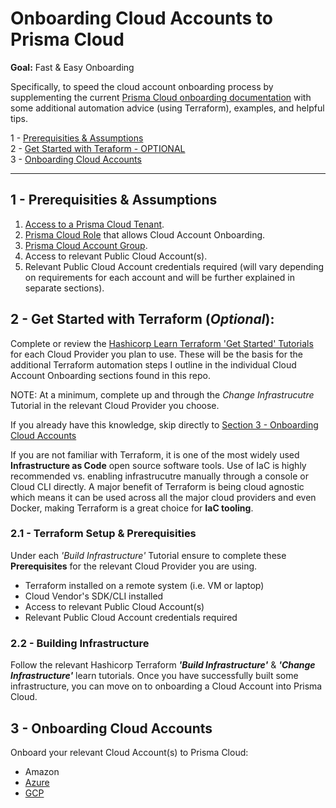 # Onboarding Cloud Accounts to Prisma Cloud

**Goal:** Fast & Easy Onboarding

Specifically, to speed the cloud account onboarding process by supplementing the current [Prisma Cloud onboarding documentation](https://docs.paloaltonetworks.com/prisma/prisma-cloud/prisma-cloud-admin/connect-your-cloud-platform-to-prisma-cloud/cloud-account-onboarding.html) with some additional automation advice (using Terraform), examples, and helpful tips. 
   

1 - [Prerequisities & Assumptions](#head1)   
2 - [Get Started with Teraform - OPTIONAL](#head2)   
3 - [Onboarding Cloud Accounts](#head3)    

---

## 1 - <a name="head1"></a> Prerequisities & Assumptions

1. [Access to a Prisma Cloud Tenant](https://docs.paloaltonetworks.com/prisma/prisma-cloud/prisma-cloud-admin/get-started-with-prisma-cloud/access-prisma-cloud.html).
2. [Prisma Cloud Role](https://docs.paloaltonetworks.com/prisma/prisma-cloud/prisma-cloud-admin/manage-prisma-cloud-administrators/prisma-cloud-administrator-roles.html) that allows Cloud Account Onboarding.
3. [Prisma Cloud Account Group](https://docs.paloaltonetworks.com/prisma/prisma-cloud/prisma-cloud-admin/manage-prisma-cloud-administrators/create-account-groups).
4. Access to relevant Public Cloud Account(s).
5. Relevant Public Cloud Account credentials required (will vary depending on requirements for each account and will be further explained in separate sections).

## 2 - <a name="head2"></a> Get Started with Terraform (*Optional*):

Complete or review the [Hashicorp Learn Terraform 'Get Started' Tutorials](https://learn.hashicorp.com/terraform) for each Cloud Provider you plan to use.  These will be the basis for the additional Terraform automation steps I outline in the individual Cloud Account Onboarding sections found in this repo. 
   
NOTE: At a minimum, complete up and through the *Change Infrastrucutre* Tutorial in the relevant Cloud Provider you choose.  
   
If you already have this knowledge, skip directly to [Section 3 - Onboarding Cloud Accounts](#head3)

If you are not familiar with Terraform, it is one of the most widely used **Infrastructure as Code** open source software tools.  Use of IaC is highly recommended vs. enabling infrastrucutre manually through a console or Cloud CLI directly.  A major benefit of Terraform is being cloud agnostic which means it can be used across all the major cloud providers and even Docker, making Terraform is a great choice for **IaC tooling**. 

### 2.1 - Terraform Setup & Prerequisities

Under each *'Build Infrastructure'* Tutorial ensure to complete these **Prerequisites** for the relevant Cloud Provider you are using.
- Terraform installed on a remote system (i.e. VM or laptop)
- Cloud Vendor's SDK/CLI installed
- Access to relevant Public Cloud Account(s)
- Relevant Public Cloud Account credentials required

### 2.2 - Building Infrastructure
Follow the relevant Hashicorp Terraform ***'Build Infrastructure'*** & ***'Change Infrastructure'*** learn tutorials.  Once you have successfully built some infrastructure, you can move on to onboarding a Cloud Account into Prisma Cloud.

## 3 - <a name="head3"></a> Onboarding Cloud Accounts

Onboard your relevant Cloud Account(s) to Prisma Cloud:
* Amazon
* [Azure](azure)
* [GCP](gcp)

